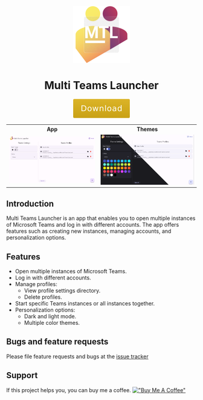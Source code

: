 <div align="center">
  <img src="/docs/images/Icon.png" width="150" />
  <h1>Multi Teams Launcher</h1>
</div>

<div align="center">
<a href="https://github.com/Pat992/teams_multi_instances/releases/"><svg xmlns="http://www.w3.org/2000/svg" xmlns:xlink="http://www.w3.org/1999/xlink" width="150" height="50" role="img" aria-label="Download"><title>Download</title><linearGradient id="s" x2="0" y2="100%"><stop offset="0" stop-color="#bbb" stop-opacity=".1"/><stop offset="1" stop-opacity=".1"/></linearGradient><clipPath id="r"><rect width="150" height="50" rx="3" fill="#fff"/></clipPath><g clip-path="url(#r)"><rect width="0" height="50" fill="#dfb317"/><rect x="0" width="150" height="50" fill="#dfb317"/><rect width="150" height="50" fill="url(#s)"/></g><g fill="#fff" text-anchor="middle" font-family="Verdana,Geneva,DejaVu Sans,sans-serif" text-rendering="geometricPrecision" font-size="210"><text x="750" y="320" transform="scale(.1)" fill="#fff" textLength="1100">Download</text></g></svg></a>
</div>

<div align="center">
<table>
    <tr>
        <th>App</th>
        <th>Themes</th>
    </tr>
    <tr>
        <td><img src="/docs/images/App.png" width="700" /></td>
        <td><img src="/docs/images/Themes.png" width="700" /></td>
    </tr>
</table>
</div>

## Introduction
Multi Teams Launcher is an app that enables you to open multiple instances of Microsoft Teams and log in with different accounts. The app offers features such as creating new instances, managing accounts, and personalization options.

## Features
- Open multiple instances of Microsoft Teams.
- Log in with different accounts.
- Manage profiles:
    - View profile settings directory.
    - Delete profiles.
- Start specific Teams instances or all instances together.
- Personalization options:
    - Dark and light mode.
    - Multiple color themes.

## Bugs and feature requests
Please file feature requests and bugs at the [issue tracker](https://github.com/Pat992/teams_multi_instances/issues)

## Support
If this project helps you, you can buy me a coffee.
[!["Buy Me A Coffee"](https://www.buymeacoffee.com/assets/img/custom_images/orange_img.png)](https://www.buymeacoffee.com/patrickhettich)